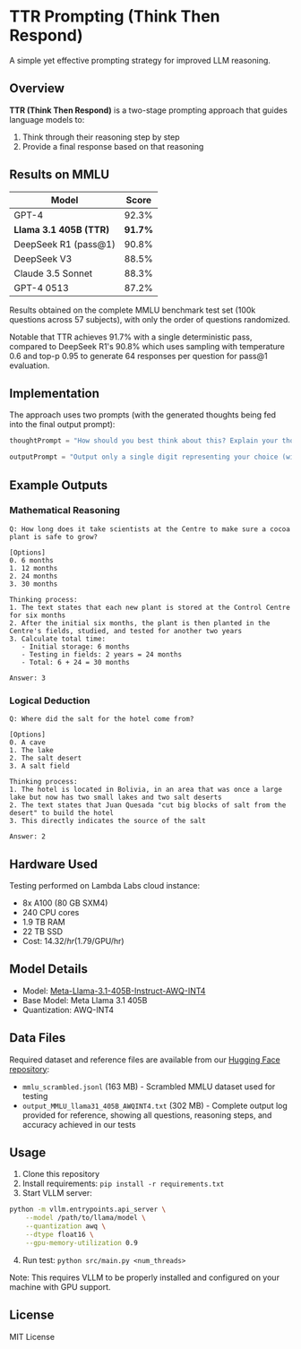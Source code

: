 # TTR Prompting (Think Then Respond)

A simple yet effective prompting strategy for improved LLM reasoning.

## Overview

**TTR (Think Then Respond)** is a two-stage prompting approach that guides language models to:
1. Think through their reasoning step by step
2. Provide a final response based on that reasoning

## Results on MMLU

| Model | Score |
|-------|--------|
| GPT-4 | 92.3% |
| **Llama 3.1 405B (TTR)** | **91.7%** |
| DeepSeek R1 (pass@1) | 90.8% |
| DeepSeek V3 | 88.5% |
| Claude 3.5 Sonnet | 88.3% |
| GPT-4 0513 | 87.2% |

Results obtained on the complete MMLU benchmark test set (100k questions across 57 subjects), with only the order of questions randomized. 

Notable that TTR achieves 91.7% with a single deterministic pass, compared to DeepSeek R1's 90.8% which uses sampling with temperature 0.6 and top-p 0.95 to generate 64 responses per question for pass@1 evaluation.


## Implementation

The approach uses two prompts (with the generated thoughts being fed into the final output prompt):
```python
thoughtPrompt = "How should you best think about this? Explain your thought process step by step."

outputPrompt = "Output only a single digit representing your choice (with no additional commentary)"
```

## Example Outputs

### Mathematical Reasoning
```
Q: How long does it take scientists at the Centre to make sure a cocoa plant is safe to grow?

[Options]
0. 6 months
1. 12 months
2. 24 months
3. 30 months

Thinking process:
1. The text states that each new plant is stored at the Control Centre for six months
2. After the initial six months, the plant is then planted in the Centre's fields, studied, and tested for another two years
3. Calculate total time:
   - Initial storage: 6 months
   - Testing in fields: 2 years = 24 months
   - Total: 6 + 24 = 30 months

Answer: 3
```

### Logical Deduction
```
Q: Where did the salt for the hotel come from?

[Options]
0. A cave
1. The lake
2. The salt desert
3. A salt field

Thinking process:
1. The hotel is located in Bolivia, in an area that was once a large lake but now has two small lakes and two salt deserts
2. The text states that Juan Quesada "cut big blocks of salt from the desert" to build the hotel
3. This directly indicates the source of the salt

Answer: 2
```

## Hardware Used
Testing performed on Lambda Labs cloud instance:
- 8x A100 (80 GB SXM4)
- 240 CPU cores
- 1.9 TB RAM
- 22 TB SSD
- Cost: $14.32/hr ($1.79/GPU/hr)

## Model Details
- Model: [Meta-Llama-3.1-405B-Instruct-AWQ-INT4](https://huggingface.co/hugging-quants/Meta-Llama-3.1-405B-Instruct-AWQ-INT4)
- Base Model: Meta Llama 3.1 405B
- Quantization: AWQ-INT4

## Data Files

Required dataset and reference files are available from our [Hugging Face repository](https://huggingface.co/datasets/theothernet/ttr-prompting/tree/main):

- `mmlu_scrambled.jsonl` (163 MB) - Scrambled MMLU dataset used for testing
- `output_MMLU_llama31_405B_AWQINT4.txt` (302 MB) - Complete output log provided for reference, showing all questions, reasoning steps, and accuracy achieved in our tests

## Usage

1. Clone this repository
2. Install requirements: `pip install -r requirements.txt`
3. Start VLLM server:
```bash
python -m vllm.entrypoints.api_server \
    --model /path/to/llama/model \
    --quantization awq \
    --dtype float16 \
    --gpu-memory-utilization 0.9
```
4. Run test: `python src/main.py <num_threads>`

Note: This requires VLLM to be properly installed and configured on your machine with GPU support.

## License

MIT License
